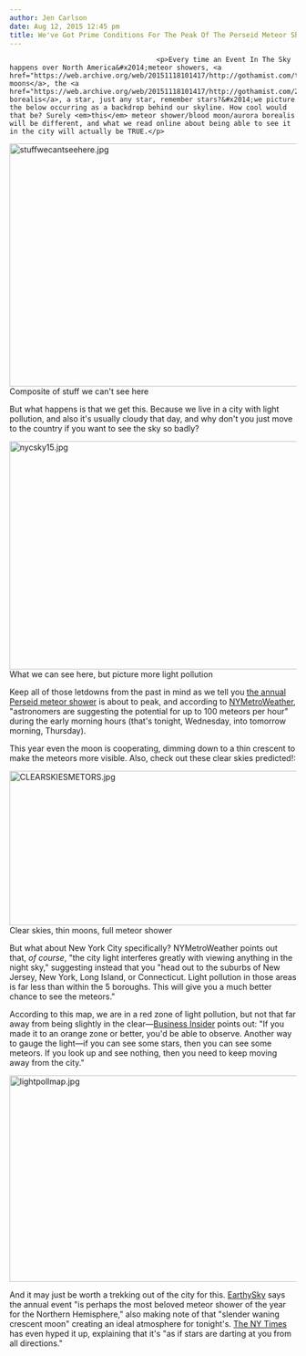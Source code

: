 ```yaml
---
author: Jen Carlson
date: Aug 12, 2015 12:45 pm
title: We've Got Prime Conditions For The Peak Of The Perseid Meteor Shower
---
```


	
										<p>Every time an Event In The Sky happens over North America&#x2014;meteor showers, <a href="https://web.archive.org/web/20151118101417/http://gothamist.com/tags/bloodmoon">blood moons</a>, the <a href="https://web.archive.org/web/20151118101417/http://gothamist.com/2014/09/11/aurora_borealis.php">aurora borealis</a>, a star, just any star, remember stars?&#x2014;we picture the below occurring as a backdrop behind our skyline. How cool would that be? Surely <em>this</em> meteor shower/blood moon/aurora borealis will be different, and what we read online about being able to see it in the city will actually be TRUE.</p>

<p><span class="mt-enclosure mt-enclosure-image" style="display: inline;"> <img alt="stuffwecantseehere.jpg" src="https://web.archive.org/web/20151118101417im_/http://gothamist.com/attachments/arts_jen/stuffwecantseehere.jpg" width="640" height="426" class="image-none"> </span><br>
<span class="photo_caption">Composite of stuff we can&apos;t see here</span></p>

<p>But what happens is that we get this. Because we live in a city with light pollution, and also it&apos;s usually cloudy that day, and why don&apos;t you just move to the country if you want to see the sky so badly?</p>

<p><span class="mt-enclosure mt-enclosure-image" style="display: inline;"> <img alt="nycsky15.jpg" src="https://web.archive.org/web/20151118101417im_/http://gothamist.com/attachments/arts_jen/nycsky15.jpg" width="640" height="400" class="image-none"> </span><br>
<span class="photo_caption">What we can see here, but picture more light pollution</span></p>

<p>Keep all of those letdowns from the past in mind as we tell you <a href="https://web.archive.org/web/20151118101417/http://gothamist.com/2011/08/12/check_out_the_perseid_meteor_shower.php">the annual Perseid meteor shower</a> is about to peak, and according to <a href="https://web.archive.org/web/20151118101417/http://www.nymetroweather.com/2015/08/12/perseid-meteor-shower-peaks-tonight-heres-how-to-see-it/">NYMetroWeather</a>, &quot;astronomers are suggesting the potential for up to 100 meteors per hour&quot; during the early morning hours (that&apos;s tonight, Wednesday, into tomorrow morning, Thursday).</p>

<p>This year even the moon is cooperating, dimming down to a thin crescent to make the meteors more visible. Also, check out these clear skies predicted!: </p>

<p><span class="mt-enclosure mt-enclosure-image" style="display: inline;"> <img alt="CLEARSKIESMETORS.jpg" src="https://web.archive.org/web/20151118101417im_/http://gothamist.com/attachments/arts_jen/CLEARSKIESMETORS.jpg" width="640" height="271" class="image-none"> </span><br>
<span class="photo_caption">Clear skies, thin moons, full meteor shower</span></p>

<p>But what about New York City specifically? NYMetroWeather points out that, <em>of course</em>, &quot;the city light interferes greatly with viewing anything in the night sky,&quot; suggesting instead that you &quot;head out to the suburbs of New Jersey, New York, Long Island, or Connecticut. Light pollution in those areas is far less than within the 5 boroughs. This will give you a much better chance to see the meteors.&quot; </p>

<p>According to this map, we are in a red zone of light pollution, but not that far away from being slightly in the clear&#x2014;<a href="https://web.archive.org/web/20151118101417/http://www.businessinsider.com/how-to-watch-this-weeks-perseid-meteor-shower-2015-8">Business Insider</a> points out: &quot;If you made it to an orange zone or better, you&apos;d be able to observe. Another way to gauge the light&#x2014;if you can see some stars, then you can see some meteors. If you look up and see nothing, then you need to keep moving away from the city.&quot;</p>

<p><span class="mt-enclosure mt-enclosure-image" style="display: inline;"> <img alt="lightpollmap.jpg" src="https://web.archive.org/web/20151118101417im_/http://gothamist.com/attachments/arts_jen/lightpollmap.jpg" width="640" height="362" class="image-none"> </span></p>

<p>And it may just be worth a trekking out of the city for this. <a href="https://web.archive.org/web/20151118101417/http://earthsky.org/astronomy-essentials/earthskys-meteor-shower-guide">EarthySky</a> says the annual event &quot;is perhaps the most beloved meteor shower of the year for the Northern Hemisphere,&quot; also making note of that &quot;slender waning crescent moon&quot; creating an ideal atmosphere for tonight&apos;s. <a href="https://web.archive.org/web/20151118101417/http://www.nytimes.com/interactive/projects/cp/summer-of-science-2015/latest/during-perseids-meteor-shower-catch-a-falling-star-but-stay-far-away-from-its-comet-mama">The NY Times</a> has even hyped it up, explaining that it&apos;s &quot;as if stars are darting at you from all directions.&quot;</p>					
										
									
				